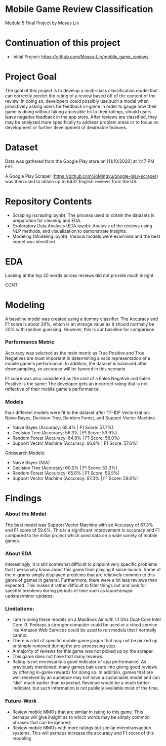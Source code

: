 # Mobile Game Review Classification
Module 5 Final Project by Moses Lin

# Continuation of this project
- Initial Project: https://github.com/Moses-Lin/mobile_game_reviews

# Project Goal
The goal of this project is to develop a multi-class classification model that can correctly predict the rating of a review based off of the content of the review. In doing so, developers could possibly use such a model when proactively asking users for feedback in-game in order to gauge how their game is doing without taking a possible hit to their ratings, should users leave negative feedback in the app store. After reviews are classified, they may be analyzed more specifically to address problem areas or to focus on development or further development of desireable features.

# Dataset
Data was gathered from the Google Play store on [11/10/2020] at 1:47 PM EST.

A Google Play Scraper (https://github.com/JoMingyu/google-play-scraper) was then used to obtain up to 6432 English reviews from the US.

# Repository Contents
- Scraping (scraping.ipynb): The process used to obtain the datasets in preparation for cleaning and EDA.
- Exploratory Data Analysis (EDA.ipynb): Analysis of the reviews using NLP methods, and visualization to demonstrate insights.
- Modeling (Modeling.ipynb): Various models were examined and the best model was identified.

# EDA
Looking at the top 20 words across reviews did not provide much insight.

CONT

# Modeling
A baseline model was created using a dummy classifier. The Accuracy and F1 score is about 29%, which is an strange value as it should normally be 20% with random guessing. However, this is our baseline for comparison.

### Performance Metric
Accuracy was selected as the main metric as True Positive and True Negatives are most important in determining a valid representation of a mobile game's performance. In addition, the dataset is balanced after downsampling, so accuracy will be favored in this scenario.

F1 score was also considered as the cost of a False Negative and False Positive is the same: The developer gets an incorrect rating that is not reflective of their mobile game's performance.

### Models
Four different models were fit to the dataset after TF-IDF Vectorization: Naive Bayes, Decision Tree, Random Forest, and Support Vector Machine.
- Naive Bayes (Accuracy: 65.4% | F1 Score: 57.7%)
- Decision Tree (Accuracy: 56.3% | F1 Score: 53.9%)     
- Random Forest (Accuracy: 64.8% | F1 Score: 56.0%)
- Support Vector Machine (Accuracy: 66.8% | F1 Score: 57.6%)

Gridsearch Models:
- Naive Bayes (N/A)
- Decision Tree (Accuracy: 60.0% | F1 Score: 53.3%)     
- Random Forest (Accuracy: 65.6% | F1 Score: 56.5%)
- Support Vector Machine (Accuracy: 67.3% | F1 Score: 59.6%)

# Findings

### About the Model
The best model was Support Vector Machine with an Accuracy of 67.3% and F1 score of 59.6%. This is a significant improvement in accuracy and F1 compared to the initial project which used data on a wide variety of mobile games.


### About EDA
Interestingly, it is still somewhat difficult to pinpoint very specific problems that I personally know about this game from playing it since launch. Some of the n-grams simply displayed problems that are relatively common to this genre of games in general. Furthermore, there were a lot less reviews than expected. This makes it rather difficult to filter things out and look for specific problems during periods of time such as launch/major updates/minor updates.


### Limitations:
- I am running these models on a MacBook Air with 1.1 Ghz Dual-Core Intel Core i3. Perhaps a stronger computer could be used or a cloud service like Amazon Web Services could be used to run models that I normally cannot.
- There is a lot of specific mobile game jargon that may not be picked up or simply removed during the pre-processing step. 
- A majority of reviews for this game was not picked up by the scraper.
- This game does not have that many reviews.
- Rating is not necessarily a good indicator of app performance. As previously mentioned, many games bait users into giving good reviews by offering in-game rewards for doing so. In addition, games that are well received by an audience may not have a sustainable model and can "die" much earlier than expected. Revenue would be a much better indicator, but such information is not publicly available most of the time.

### Future-Work
- Review mobile MMOs that are similar in rating to this game. This perhaps will give insight as to which words may be simply common phrases that can be ignored.
- Review mobile MMOs with more ratings but similar microtransaction systems. This will perhaps increase the accuracy and F1 score of this modeling


